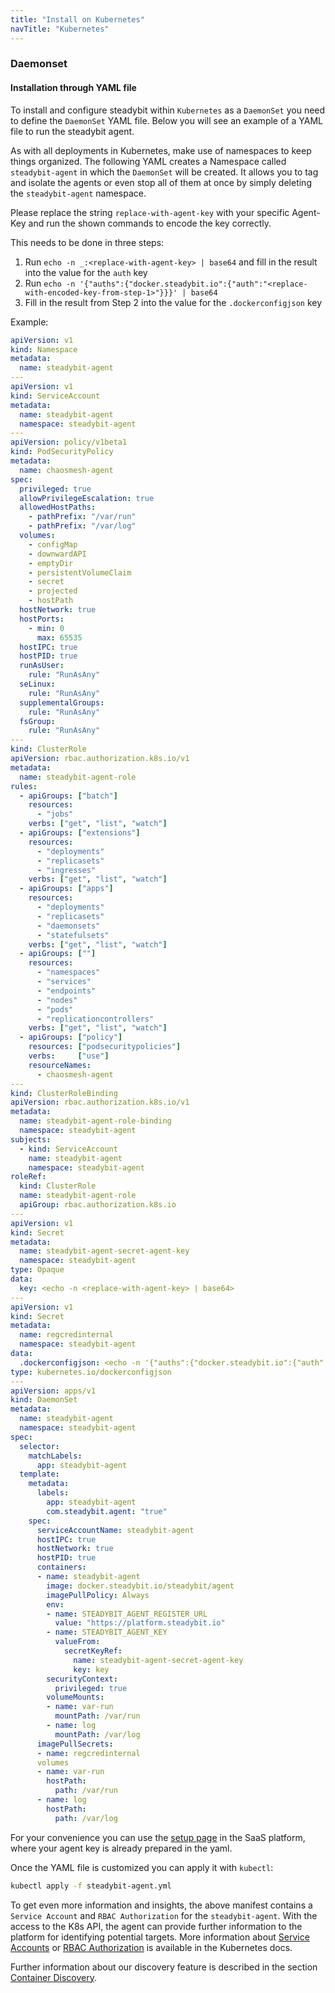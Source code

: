 ```yaml
---
title: "Install on Kubernetes"
navTitle: "Kubernetes"
---
```


### Daemonset

#### Installation through YAML file

To install and configure steadybit within `Kubernetes` as a `DaemonSet` you need to define the `DaemonSet` YAML file.
Below you will see an example of a YAML file to run the steadybit agent.

As with all deployments in Kubernetes, make use of namespaces to keep things organized. The following YAML creates a Namespace called `steadybit-agent` in which the `DaemonSet` will be created.
It allows you to tag and isolate the agents or even stop all of them at once by simply deleting the `steadybit-agent` namespace.

Please replace the string `replace-with-agent-key` with your specific Agent-Key and run the shown commands to encode the key correctly.

This needs to be done in three steps:
1. Run `echo -n _:<replace-with-agent-key> | base64` and fill in the result into the value for the `auth` key
2. Run `echo -n '{"auths":{"docker.steadybit.io":{"auth":"<replace-with-encoded-key-from-step-1>"}}}' | base64`
3. Fill in the result from Step 2 into the value for the `.dockerconfigjson` key


Example:

```yaml
apiVersion: v1
kind: Namespace
metadata:
  name: steadybit-agent
---
apiVersion: v1
kind: ServiceAccount
metadata:
  name: steadybit-agent
  namespace: steadybit-agent
---
apiVersion: policy/v1beta1
kind: PodSecurityPolicy
metadata:
  name: chaosmesh-agent
spec:
  privileged: true
  allowPrivilegeEscalation: true
  allowedHostPaths:
    - pathPrefix: "/var/run"
    - pathPrefix: "/var/log"
  volumes:
    - configMap
    - downwardAPI
    - emptyDir
    - persistentVolumeClaim
    - secret
    - projected
    - hostPath
  hostNetwork: true
  hostPorts:
    - min: 0
      max: 65535
  hostIPC: true
  hostPID: true
  runAsUser:
    rule: "RunAsAny"
  seLinux:
    rule: "RunAsAny"
  supplementalGroups:
    rule: "RunAsAny"
  fsGroup:
    rule: "RunAsAny"
---
kind: ClusterRole
apiVersion: rbac.authorization.k8s.io/v1
metadata:
  name: steadybit-agent-role
rules:
  - apiGroups: ["batch"]
    resources:
      - "jobs"
    verbs: ["get", "list", "watch"]
  - apiGroups: ["extensions"]
    resources:
      - "deployments"
      - "replicasets"
      - "ingresses"
    verbs: ["get", "list", "watch"]
  - apiGroups: ["apps"]
    resources:
      - "deployments"
      - "replicasets"
      - "daemonsets"
      - "statefulsets"
    verbs: ["get", "list", "watch"]
  - apiGroups: [""]
    resources:
      - "namespaces"
      - "services"
      - "endpoints"
      - "nodes"
      - "pods"
      - "replicationcontrollers"
    verbs: ["get", "list", "watch"]
  - apiGroups: ["policy"]
    resources: ["podsecuritypolicies"]
    verbs:     ["use"]
    resourceNames:
      - chaosmesh-agent
---
kind: ClusterRoleBinding
apiVersion: rbac.authorization.k8s.io/v1
metadata:
  name: steadybit-agent-role-binding
  namespace: steadybit-agent
subjects:
  - kind: ServiceAccount
    name: steadybit-agent
    namespace: steadybit-agent
roleRef:
  kind: ClusterRole
  name: steadybit-agent-role
  apiGroup: rbac.authorization.k8s.io
---
apiVersion: v1
kind: Secret
metadata:
  name: steadybit-agent-secret-agent-key
  namespace: steadybit-agent
type: Opaque
data:
  key: <echo -n <replace-with-agent-key> | base64>
---
apiVersion: v1
kind: Secret
metadata:
  name: regcredinternal
  namespace: steadybit-agent
data:
  .dockerconfigjson: <echo -n '{"auths":{"docker.steadybit.io":{"auth":"<echo -n _:<replace-with-agent-key> | base64>"}}}' | base64>
type: kubernetes.io/dockerconfigjson
---
apiVersion: apps/v1
kind: DaemonSet
metadata:
  name: steadybit-agent
  namespace: steadybit-agent
spec:
  selector:
    matchLabels:
      app: steadybit-agent
  template:
    metadata:
      labels:
        app: steadybit-agent
        com.steadybit.agent: "true"
    spec:
      serviceAccountName: steadybit-agent
      hostIPC: true
      hostNetwork: true
      hostPID: true
      containers:
      - name: steadybit-agent
        image: docker.steadybit.io/steadybit/agent
        imagePullPolicy: Always
        env:
        - name: STEADYBIT_AGENT_REGISTER_URL
          value: "https://platform.steadybit.io"
        - name: STEADYBIT_AGENT_KEY
          valueFrom:
            secretKeyRef:
              name: steadybit-agent-secret-agent-key
              key: key
        securityContext:
          privileged: true
        volumeMounts:
        - name: var-run
          mountPath: /var/run
        - name: log
          mountPath: /var/log
      imagePullSecrets:
      - name: regcredinternal
      volumes
      - name: var-run
        hostPath:
          path: /var/run
      - name: log
        hostPath:
          path: /var/log
```

For your convenience you can use the [setup page](https://platform.steadybit.io/settings/agents/setup) in the SaaS platform, where your agent key is already prepared in the yaml.

Once the YAML file is customized you can apply it with `kubectl`:

```bash
kubectl apply -f steadybit-agent.yml
```

To get even more information and insights, the above manifest contains a `Service Account` and `RBAC Authorization` for the `steadybit-agent`.
With the access to the K8s API, the agent can provide further information to the platform for identifying potential targets.
More information about [Service Accounts](https://kubernetes.io/docs/tasks/configure-pod-container/configure-service-account/) or [RBAC Authorization](https://kubernetes.io/docs/reference/access-authn-authz/rbac/) is available in the Kubernetes docs.

Further information about our discovery feature is described in the section [Container Discovery](../discovery/2-container).

